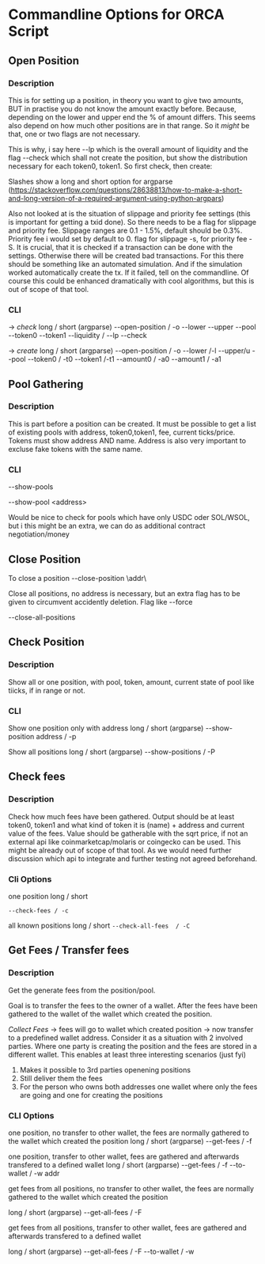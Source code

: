 

# Commandline Options for ORCA Script
## Open Position

### Description
This is for setting up a position, in theory you want to give two amounts, BUT in practise you do not know the amount exactly before. Because, depending on the lower and upper end the % of amount differs. This seems also depend on how much other positions are in that range. So it *might* be that, one or two flags are not necessary.

This is why, i say here --lp which is the overall amount of liquidity and the flag --check which shall not create the position, but show the distribution necessary for each token0, token1. So first check, then create:

Slashes show a long and short option for argparse (https://stackoverflow.com/questions/28638813/how-to-make-a-short-and-long-version-of-a-required-argument-using-python-argpars)

Also not looked at is the situation of slippage and priority fee settings (this is important for getting a txid done). So there needs to be a flag for slippage and priority fee. Slippage ranges are 0.1 - 1.5%, default should be 0.3%. Priority fee i would set by default to 0. 
flag for slippage -s, for priority fee -S. It is crucial, that it is checked if a transaction can be done with the settings. Otherwise there will be created bad transactions. For this there should be something like an automated simulation. And if the simulation worked automatically create the tx. If it failed, tell on the commandline. Of course this could be enhanced dramatically with cool algorithms, but this is out of scope of that tool.

### CLI
-> *check*
long / short (argparse)
--open-position / -o --lower --upper --pool --token0 --token1  --liquidity / --lp --check 

-> *create*
long / short (argparse)
--open-position / -o --lower /-l  --upper/u  --pool --token0 / -t0 --token1 /-t1 --amount0 / -a0 --amount1 / -a1 

## Pool Gathering

### Description

This is part before a position can be created. It must be possible to get a list of existing pools with address, token0,token1, fee, current ticks/price. Tokens must show address AND name. Address is also very important to excluse fake tokens with the same name. 


### CLI
--show-pools 

--show-pool \<address\>

Would be nice to check for pools which have only USDC oder SOL/WSOL, but i this might be an extra, we can do as additional contract negotiation/money
## Close Position

To close a position
--close-position \addr\

Close all positions, no address is necessary, but an extra flag has to be given to circumvent accidently deletion. Flag like --force

--close-all-positions
## Check Position

### Description
Show all or one position, with pool, token, amount, current state of pool like tiicks, if in range or not. 

### CLI
Show one position only with address
long / short (argparse)
--show-position address / -p

Show all positions
long / short (argparse)
--show-positions / -P

## Check fees

### Description

Check how much fees have been gathered. Output should be at least token0, token1 and what kind of token it is (name) + address and current value of the fees. Value should be gatherable with the sqrt price, if not an external api like coinmarketcap/molaris or coingecko can be used. This might be already out of scope of that tool. As we would need further discussion which api to integrate and further testing not agreed beforehand.

### Cli Options

one position
long / short

`--check-fees / -c`

all known positions	
long / short
`--check-all-fees  / -C`
## Get Fees / Transfer fees

### Description

Get the generate fees from the position/pool.

Goal is to  transfer the fees to the owner of a wallet. After the fees have been gathered to the wallet of the wallet which created the position.

*Collect Fees* -> fees will go to wallet which created position -> now transfer to a predefined wallet address. Consider it as a situation with 2 involved parties. Where one party is creating the position and the fees are stored in a different wallet. This enables at least three interesting scenarios (just fyi)

1. Makes it possible to 3rd parties openening positions 
2. Still deliver them the fees
3. For the person who owns both addresses one wallet where only the fees are going and one for creating the positions

### CLI Options

one position, no transfer to other wallet, the fees are normally gathered to the wallet which created the position 
long / short (argparse)
--get-fees / -f

one position, transfer to other wallet, fees are gathered and afterwards transfered to a defined wallet
long / short (argparse)
--get-fees / -f --to-wallet / -w addr


get fees from all positions, no transfer to other wallet, the fees are normally gathered to the wallet which created the position 

long / short (argparse)
--get-all-fees / -F

get fees from all positions, transfer to other wallet, fees are gathered and afterwards transfered to a defined wallet

long / short (argparse)
--get-all-fees / -F --to-wallet / -w
